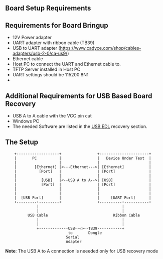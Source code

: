 ## Board Setup Requirements

## Requirements for Board Bringup
*	12V Power adapter
*	UART adapter with ribbon cable (TB39)
*	USB to UART adapter	(https://www.cadyce.com/shop/cables-adapters/usb-2-0/ca-us9/)
*	Ethernet cable
*	Host PC to connect the UART and Ethernet cable to.
*	TFTP Server installed in Host PC
*	UART settings should be 115200 8N1
*	
## Additional Requirements for USB Based Board Recovery
*	USB A to A cable with the VCC pin cut
*	Windows PC 
*	The needed Software are listed in the [USB EDL](usb_edl.md) recovery section. 

## The Setup
        +-------------------+                +----------------------+
        |       PC          |                |   Device Under Test  |
        |                   |                |                      |
        |  	     [Ethernet] |<---Ethernet--->| [Ethernet]           |
        |	       [Port]   |                | [Port]               |
        |                   |                |                      |
        |  	        [USB]   |<--USB A to A-->| [USB]                |
        |	        [Port]  |                | [Port]               |
        |                   |                |                      |
        |                   |                |                      |
        |  [USB Port]       |                |     [UART Port]      |
        +---------+---------+                +----------+-----------+
                  |                                     |
                  |                                     |
              USB Cable                             Ribbon Cable
                  |                                     |
                  |                                     |
                  +-------------USB--<>--TB39-----------+
                                to       Dongle
                               Serial
                               Adapter
                               
**Note**: The USB A to A connection is neeeded only for USB recovery mode
